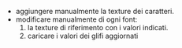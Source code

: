 - aggiungere manualmente la texture dei caratteri.
- modificare manualmente di ogni font:
  1. la texture di riferimento con i valori indicati.
  2. caricare i valori dei glifi aggiornati
  
